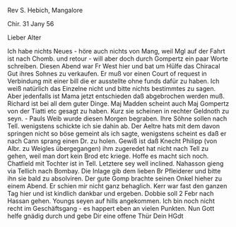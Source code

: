 Rev S. Hebich, Mangalore

 Chir. 31 Jany 56

Lieber Alter

Ich habe nichts Neues - höre auch nichts von Mang, weil Mgl auf der Fahrt ist nach Chomb. und retour - will aber doch durch Gompertz ein paar Worte schreiben. Diesen Abend war Fr West hier und bat um Hülfe das Chiracal Gut ihres Sohnes zu verkaufen. Er muß vor einen Court of request in Verbindung mit einer bill die er ausstellte ohne funds dafür zu haben. Ich weiß natürlich das Einzelne nicht und bitte nichts bestimmtes zu sagen. Aber jedenfalls ist Mama jetzt entschieden daß abgebrochen werden muß. Richard ist bei all dem guter Dinge. Maj Madden scheint auch Maj Gompertz von der Tiatti etc gesagt zu haben. Kurz sie scheinen in rechter Geldnoth zu seyn. - Pauls Weib wurde diesen Morgen begraben. Ihre Söhne sollen nach Tell. wenigstens schickte ich sie dahin ab. Der Aeltre hats mit dem davon springen nicht so böse gemeint als ich sagte, wenigstens scheint es daß er nach Cann sprang einen Dr. zu holen. Gewiß ist daß Knecht Philipp (von Albr. zu Weigles übergegangen) ihm zugeredet hat nicht nach Tell zu gehen, weil man dort kein Brod etc kriege. Hoffe es macht sich noch. Chatfield mit Tochter ist in Tell. Letztere sey well inclined. Nahasson gieng via Tellich nach Bombay. Die Inlage gib dem lieben Br Pfleiderer und bitte ihn sie bald zu absolviren. Der gute Gomp brachte seinen Onkel hieher zu einem Abend. Er schien mir nicht ganz behaglich. Kerr war fast den ganzen Tag hier und ist kindlich dankbar und ergeben. Dobbie soll 2 Febr nach Hassan gehen. Youngs seyen auf hills angekommen. Ich bin noch nicht recht im Geschäftsgang - es happert eben an vielen Punkten. Nun Gott helfe gnädig durch und gebe Dir eine offene Thür
 Dein HGdt

